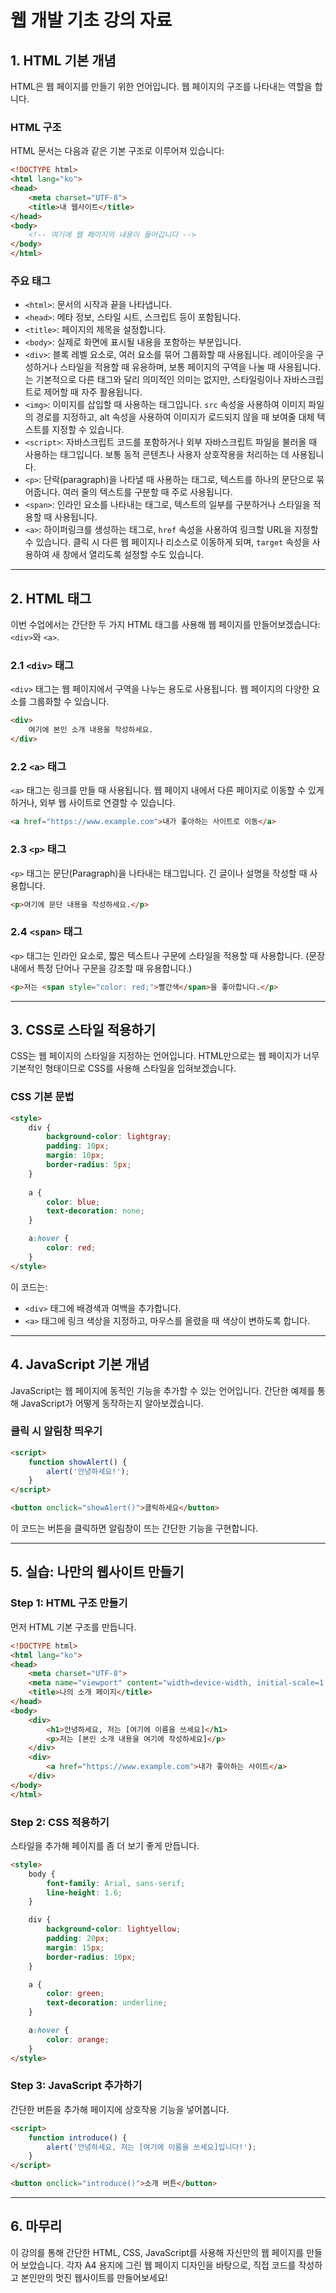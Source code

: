 
# 웹 개발 기초 강의 자료

## 1. HTML 기본 개념
HTML은 웹 페이지를 만들기 위한 언어입니다. 웹 페이지의 구조를 나타내는 역할을 합니다.

### HTML 구조
HTML 문서는 다음과 같은 기본 구조로 이루어져 있습니다:

```html
<!DOCTYPE html>
<html lang="ko">
<head>
    <meta charset="UTF-8">
    <title>내 웹사이트</title>
</head>
<body>
    <!-- 여기에 웹 페이지의 내용이 들어갑니다 -->
</body>
</html>
```

### 주요 태그
- `<html>`: 문서의 시작과 끝을 나타냅니다.
- `<head>`: 메타 정보, 스타일 시트, 스크립트 등이 포함됩니다.
- `<title>`: 페이지의 제목을 설정합니다.
- `<body>`: 실제로 화면에 표시될 내용을 포함하는 부분입니다.
- `<div>`: 블록 레벨 요소로, 여러 요소를 묶어 그룹화할 때 사용됩니다. 레이아웃을 구성하거나 스타일을 적용할 때 유용하며, 보통 페이지의 구역을 나눌 때 사용됩니다. <div>는 기본적으로 다른 태그와 달리 의미적인 의미는 없지만, 스타일링이나 자바스크립트로 제어할 때 자주 활용됩니다.
- `<img>`: 이미지를 삽입할 때 사용하는 태그입니다. `src` 속성을 사용하여 이미지 파일의 경로를 지정하고, alt 속성을 사용하여 이미지가 로드되지 않을 때 보여줄 대체 텍스트를 지정할 수 있습니다.
- `<script>`: 자바스크립트 코드를 포함하거나 외부 자바스크립트 파일을 불러올 때 사용하는 태그입니다. 보통 동적 콘텐츠나 사용자 상호작용을 처리하는 데 사용됩니다.
- `<p>`: 단락(paragraph)을 나타낼 때 사용하는 태그로, 텍스트를 하나의 문단으로 묶어줍니다. 여러 줄의 텍스트를 구분할 때 주로 사용됩니다.
- `<span>`: 인라인 요소를 나타내는 태그로, 텍스트의 일부를 구분하거나 스타일을 적용할 때 사용됩니다.
- `<a>`: 하이퍼링크를 생성하는 태그로, `href` 속성을 사용하여 링크할 URL을 지정할 수 있습니다. 클릭 시 다른 웹 페이지나 리소스로 이동하게 되며, `target` 속성을 사용하여 새 창에서 열리도록 설정할 수도 있습니다.

---

## 2. HTML 태그
이번 수업에서는 간단한 두 가지 HTML 태그를 사용해 웹 페이지를 만들어보겠습니다: `<div>`와 `<a>`.

### 2.1 `<div>` 태그
`<div>` 태그는 웹 페이지에서 구역을 나누는 용도로 사용됩니다. 웹 페이지의 다양한 요소를 그룹화할 수 있습니다.

```html
<div>
    여기에 본인 소개 내용을 작성하세요.
</div>
```

### 2.2 `<a>` 태그
`<a>` 태그는 링크를 만들 때 사용됩니다. 웹 페이지 내에서 다른 페이지로 이동할 수 있게 하거나, 외부 웹 사이트로 연결할 수 있습니다.

```html
<a href="https://www.example.com">내가 좋아하는 사이트로 이동</a>
```

### 2.3 `<p>` 태그
`<p>` 태그는 문단(Paragraph)을 나타내는 태그입니다. 긴 글이나 설명을 작성할 때 사용합니다.

```html
<p>여기에 문단 내용을 작성하세요.</p>
```

### 2.4 `<span>` 태그
`<p>` 태그는 인라인 요소로, 짧은 텍스트나 구문에 스타일을 적용할 때 사용합니다. (문장 내에서 특정 단어나 구문을 강조할 때 유용합니다.)

```html
<p>저는 <span style="color: red;">빨간색</span>을 좋아합니다.</p>
```

---

## 3. CSS로 스타일 적용하기
CSS는 웹 페이지의 스타일을 지정하는 언어입니다. HTML만으로는 웹 페이지가 너무 기본적인 형태이므로 CSS를 사용해 스타일을 입혀보겠습니다.

### CSS 기본 문법
```html
<style>
    div {
        background-color: lightgray;
        padding: 10px;
        margin: 10px;
        border-radius: 5px;
    }
    
    a {
        color: blue;
        text-decoration: none;
    }

    a:hover {
        color: red;
    }
</style>
```

이 코드는:
- `<div>` 태그에 배경색과 여백을 추가합니다.
- `<a>` 태그에 링크 색상을 지정하고, 마우스를 올렸을 때 색상이 변하도록 합니다.

---

## 4. JavaScript 기본 개념
JavaScript는 웹 페이지에 동적인 기능을 추가할 수 있는 언어입니다. 간단한 예제를 통해 JavaScript가 어떻게 동작하는지 알아보겠습니다.

### 클릭 시 알림창 띄우기
```html
<script>
    function showAlert() {
        alert('안녕하세요!');
    }
</script>

<button onclick="showAlert()">클릭하세요</button>
```

이 코드는 버튼을 클릭하면 알림창이 뜨는 간단한 기능을 구현합니다.

---

## 5. 실습: 나만의 웹사이트 만들기

### Step 1: HTML 구조 만들기
먼저 HTML 기본 구조를 만듭니다.

```html
<!DOCTYPE html>
<html lang="ko">
<head>
    <meta charset="UTF-8">
    <meta name="viewport" content="width=device-width, initial-scale=1.0">
    <title>나의 소개 페이지</title>
</head>
<body>
    <div>
        <h1>안녕하세요, 저는 [여기에 이름을 쓰세요]</h1>
        <p>저는 [본인 소개 내용을 여기에 작성하세요]</p>
    </div>
    <div>
        <a href="https://www.example.com">내가 좋아하는 사이트</a>
    </div>
</body>
</html>
```

### Step 2: CSS 적용하기
스타일을 추가해 페이지를 좀 더 보기 좋게 만듭니다.

```html
<style>
    body {
        font-family: Arial, sans-serif;
        line-height: 1.6;
    }

    div {
        background-color: lightyellow;
        padding: 20px;
        margin: 15px;
        border-radius: 10px;
    }

    a {
        color: green;
        text-decoration: underline;
    }

    a:hover {
        color: orange;
    }
</style>
```

### Step 3: JavaScript 추가하기
간단한 버튼을 추가해 페이지에 상호작용 기능을 넣어봅니다.

```html
<script>
    function introduce() {
        alert('안녕하세요, 저는 [여기에 이름을 쓰세요]입니다!');
    }
</script>

<button onclick="introduce()">소개 버튼</button>
```

---

## 6. 마무리
이 강의를 통해 간단한 HTML, CSS, JavaScript를 사용해 자신만의 웹 페이지를 만들어 보았습니다. 각자 A4 용지에 그린 웹 페이지 디자인을 바탕으로, 직접 코드를 작성하고 본인만의 멋진 웹사이트를 만들어보세요!
